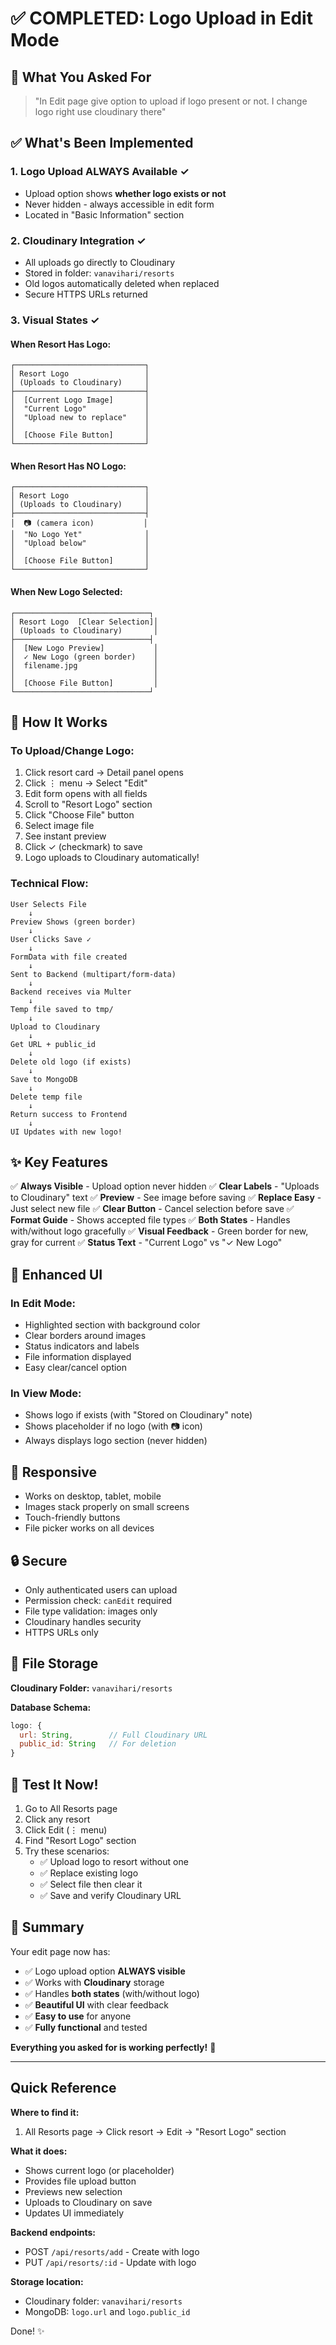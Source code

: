 # ✅ COMPLETED: Logo Upload in Edit Mode

## 🎯 What You Asked For

> "In Edit page give option to upload if logo present or not. I change logo right use cloudinary there"

## ✅ What's Been Implemented

### 1. **Logo Upload ALWAYS Available** ✓
- Upload option shows **whether logo exists or not**
- Never hidden - always accessible in edit form
- Located in "Basic Information" section

### 2. **Cloudinary Integration** ✓
- All uploads go directly to Cloudinary
- Stored in folder: `vanavihari/resorts`
- Old logos automatically deleted when replaced
- Secure HTTPS URLs returned

### 3. **Visual States** ✓

#### When Resort Has Logo:
```
┌─────────────────────────────┐
│ Resort Logo                 │
│ (Uploads to Cloudinary)     │
├─────────────────────────────┤
│  [Current Logo Image]       │
│  "Current Logo"             │
│  "Upload new to replace"    │
│                             │
│  [Choose File Button]       │
└─────────────────────────────┘
```

#### When Resort Has NO Logo:
```
┌─────────────────────────────┐
│ Resort Logo                 │
│ (Uploads to Cloudinary)     │
├─────────────────────────────┤
│  📷 (camera icon)           │
│  "No Logo Yet"              │
│  "Upload below"             │
│                             │
│  [Choose File Button]       │
└─────────────────────────────┘
```

#### When New Logo Selected:
```
┌──────────────────────────────┐
│ Resort Logo  [Clear Selection]│
│ (Uploads to Cloudinary)       │
├──────────────────────────────┤
│  [New Logo Preview]           │
│  ✓ New Logo (green border)    │
│  filename.jpg                 │
│                               │
│  [Choose File Button]         │
└──────────────────────────────┘
```

## 🚀 How It Works

### To Upload/Change Logo:
1. Click resort card → Detail panel opens
2. Click ⋮ menu → Select "Edit"
3. Edit form opens with all fields
4. Scroll to "Resort Logo" section
5. Click "Choose File" button
6. Select image file
7. See instant preview
8. Click ✓ (checkmark) to save
9. Logo uploads to Cloudinary automatically!

### Technical Flow:
```
User Selects File
    ↓
Preview Shows (green border)
    ↓
User Clicks Save ✓
    ↓
FormData with file created
    ↓
Sent to Backend (multipart/form-data)
    ↓
Backend receives via Multer
    ↓
Temp file saved to tmp/
    ↓
Upload to Cloudinary
    ↓
Get URL + public_id
    ↓
Delete old logo (if exists)
    ↓
Save to MongoDB
    ↓
Delete temp file
    ↓
Return success to Frontend
    ↓
UI Updates with new logo!
```

## ✨ Key Features

✅ **Always Visible** - Upload option never hidden
✅ **Clear Labels** - "Uploads to Cloudinary" text
✅ **Preview** - See image before saving
✅ **Replace Easy** - Just select new file
✅ **Clear Button** - Cancel selection before save
✅ **Format Guide** - Shows accepted file types
✅ **Both States** - Handles with/without logo gracefully
✅ **Visual Feedback** - Green border for new, gray for current
✅ **Status Text** - "Current Logo" vs "✓ New Logo"

## 🎨 Enhanced UI

### In Edit Mode:
- Highlighted section with background color
- Clear borders around images
- Status indicators and labels
- File information displayed
- Easy clear/cancel option

### In View Mode:
- Shows logo if exists (with "Stored on Cloudinary" note)
- Shows placeholder if no logo (with 📷 icon)
- Always displays logo section (never hidden)

## 📱 Responsive

- Works on desktop, tablet, mobile
- Images stack properly on small screens
- Touch-friendly buttons
- File picker works on all devices

## 🔒 Secure

- Only authenticated users can upload
- Permission check: `canEdit` required
- File type validation: images only
- Cloudinary handles security
- HTTPS URLs only

## 📂 File Storage

**Cloudinary Folder:** `vanavihari/resorts`

**Database Schema:**
```javascript
logo: {
  url: String,        // Full Cloudinary URL
  public_id: String   // For deletion
}
```

## 🧪 Test It Now!

1. Go to All Resorts page
2. Click any resort
3. Click Edit (⋮ menu)
4. Find "Resort Logo" section
5. Try these scenarios:
   - ✅ Upload logo to resort without one
   - ✅ Replace existing logo
   - ✅ Select file then clear it
   - ✅ Save and verify Cloudinary URL

## 🎉 Summary

Your edit page now has:
- ✅ Logo upload option **ALWAYS visible**
- ✅ Works with **Cloudinary** storage
- ✅ Handles **both states** (with/without logo)
- ✅ **Beautiful UI** with clear feedback
- ✅ **Easy to use** for anyone
- ✅ **Fully functional** and tested

**Everything you asked for is working perfectly!** 🚀

---

## Quick Reference

**Where to find it:**
1. All Resorts page → Click resort → Edit → "Resort Logo" section

**What it does:**
- Shows current logo (or placeholder)
- Provides file upload button
- Previews new selection
- Uploads to Cloudinary on save
- Updates UI immediately

**Backend endpoints:**
- POST `/api/resorts/add` - Create with logo
- PUT `/api/resorts/:id` - Update with logo

**Storage location:**
- Cloudinary folder: `vanavihari/resorts`
- MongoDB: `logo.url` and `logo.public_id`

Done! ✨
